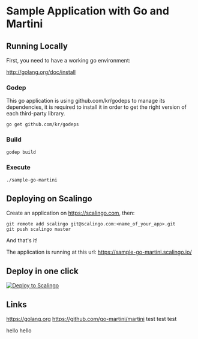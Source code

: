 Sample Application with Go and Martini
======================================

Running Locally
---------------

First, you need to have a working go environment:

http://golang.org/doc/install

### Godep

This go application is using github.com/kr/godeps to manage
its dependencies, it is required to install it in order to
get the right version of each third-party library.

`go get github.com/kr/godeps`

### Build
```sh
godep build
```

### Execute
```sh
./sample-go-martini
```

Deploying on Scalingo
---------------------

Create an application on https://scalingo.com, then:

```
git remote add scalingo git@scalingo.com:<name_of_your_app>.git
git push scalingo master
```

And that's it!

The application is running at this url: https://sample-go-martini.scalingo.io/

Deploy in one click
-------------------

[![Deploy to Scalingo](https://cdn.scalingo.com/deploy/button.svg)](https://my.scalingo.com/deploy)

Links
-----

https://golang.org
https://github.com/go-martini/martini
test test test


hello hello
